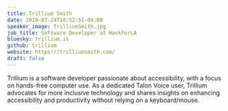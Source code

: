 ```yaml
---
title: Trillium Smith
date: 2019-07-24T18:52:51-04:00
speaker_image: TrilliumSmith.jpg
job_title: Software Developer at HackForLA
bluesky: trillium.is
github: trillium
website: https://trilliumsmith.com/
draft: false
---
```


Trillium is a software developer passionate about accessibility, with a focus on hands-free computer use. As a dedicated Talon Voice user, Trillium advocates for more inclusive technology and shares insights on enhancing accessibility and productivity without relying on a keyboard/mouse.